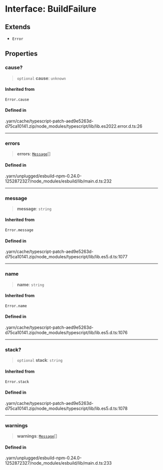 # Interface: BuildFailure

## Extends

- `Error`

## Properties

### cause?

> `optional` **cause**: `unknown`

#### Inherited from

`Error.cause`

#### Defined in

.yarn/cache/typescript-patch-aed9e5263d-d75ca10141.zip/node\_modules/typescript/lib/lib.es2022.error.d.ts:26

***

### errors

> **errors**: [`Message`](Message.md)[]

#### Defined in

.yarn/unplugged/esbuild-npm-0.24.0-1252872327/node\_modules/esbuild/lib/main.d.ts:232

***

### message

> **message**: `string`

#### Inherited from

`Error.message`

#### Defined in

.yarn/cache/typescript-patch-aed9e5263d-d75ca10141.zip/node\_modules/typescript/lib/lib.es5.d.ts:1077

***

### name

> **name**: `string`

#### Inherited from

`Error.name`

#### Defined in

.yarn/cache/typescript-patch-aed9e5263d-d75ca10141.zip/node\_modules/typescript/lib/lib.es5.d.ts:1076

***

### stack?

> `optional` **stack**: `string`

#### Inherited from

`Error.stack`

#### Defined in

.yarn/cache/typescript-patch-aed9e5263d-d75ca10141.zip/node\_modules/typescript/lib/lib.es5.d.ts:1078

***

### warnings

> **warnings**: [`Message`](Message.md)[]

#### Defined in

.yarn/unplugged/esbuild-npm-0.24.0-1252872327/node\_modules/esbuild/lib/main.d.ts:233
